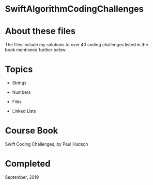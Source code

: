 # SwiftAlgorithmCodingChallenges

# About these files
The files include my solutions to over 40 coding challenges listed in the book mentioned further below

# Topics 

- Strings

- Numbers

- Files

- Linked Lists

# Course Book
Swift Coding Challenges, by Paul Hudson

# Completed
September, 2019
